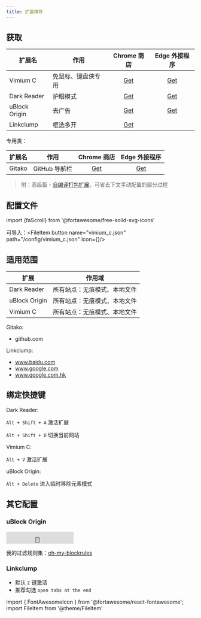 ```yaml
---
title: 扩展推荐
---
```


## 获取

| 扩展名        | 作用               | Chrome 商店 | Edge 外接程序 |
| ------------- | ------------------ | :---------: | :-----------: |
| Vimium C      | 免鼠标、键盘侠专用 | [Get][vc1]  |  [Get][vc2]   |
| Dark Reader   | 护眼模式           | [Get][dd1]  |  [Get][dd2]   |
| uBlock Origin | 去广告             | [Get][uo1]  |  [Get][uo2]   |
| Linkclump     | 框选多开           |  [Get][lc]  |

[dd1]: https://chrome.google.com/webstore/detail/dark-reader/eimadpbcbfnmbkopoojfekhnkhdbieeh
[dd2]: https://microsoftedge.microsoft.com/addons/detail/dark-reader/ifoakfbpdcdoeenechcleahebpibofpc
[uo1]: https://chrome.google.com/webstore/detail/ublock-origin/cjpalhdlnbpafiamejdnhcphjbkeiagm
[uo2]: https://microsoftedge.microsoft.com/addons/detail/ublock-origin/odfafepnkmbhccpbejgmiehpchacaeak
[lc]: https://chrome.google.com/webstore/detail/linkclump/lfpjkncokllnfokkgpkobnkbkmelfefj
[vc1]: https://chrome.google.com/webstore/detail/vimium-c-all-by-keyboard/hfjbmagddngcpeloejdejnfgbamkjaeg
[vc2]: https://microsoftedge.microsoft.com/addons/detail/vimium-c-all-by-keyboar/aibcglbfblnogfjhbcmmpobjhnomhcdo

专用类：

| 扩展名 | 作用          |    Chrome 商店    |    Edge 外接程序    |
| ------ | ------------- | :---------------: | :-----------------: |
| Gitako | GitHub 导航栏 | [Get][g1] | [Get][g2] |

[g1]: https://chrome.google.com/webstore/detail/gitako-github-file-tree/giljefjcheohhamkjphiebfjnlphnokk
[g2]: https://microsoftedge.microsoft.com/addons/detail/gitako-github-file-tree/alpoloddcggjhakjemghahlkofjekbca

> 附：高级篇 - [自编译打包扩展](https://gitee.com/littleboyharry-crx/ohmycrx/blob/master/README.md)，可省去下文手动配置的部分过程

## 配置文件

import {faScroll} from '@fortawesome/free-solid-svg-icons'

可导入：<FileItem button name="vimium_c.json" path="/config/vimium_c.json" icon={<FontAwesomeIcon icon={faScroll} />}/>

## 适用范围

| 扩展          | 作用域                       |
| ------------- | ---------------------------- |
| Dark Reader   | 所有站点：无痕模式、本地文件 |
| uBlock Origin | 所有站点：无痕模式、本地文件 |
| Vimium C      | 所有站点：无痕模式、本地文件 |

<div className="autoselect-item-of-list">

Gitako:

- github.com

Linkclump:

- www.baidu.com
- www.google.com
- www.google.com.hk

</div>

## 绑定快捷键

Dark Reader:

`Alt + Shift + A` 激活扩展

`Alt + Shift + D` 切换当前网站

Vimium C:

`Alt + V` 激活扩展

uBlock Origin:

`Alt + Delete` 进入临时移除元素模式

## 其它配置

### uBlock Origin

<iframe src="https://ghbtns.com/github-btn.html?user=littleboyharry&repo=oh-my-blockrules&type=star&count=true&size=large" frameborder="0" scrolling="0" width="180" height="32" title="GitHub" style={{float:'right'}}></iframe>

我的过滤规则集：[oh-my-blockrules](https://github.com/LittleboyHarry/oh-my-blockrules)

### Linkclump

- 默认 z 键激活
- 推荐勾选 `open tabs at the end`

import { FontAwesomeIcon } from '@fortawesome/react-fontawesome';
import FileItem from '@theme/FileItem'
